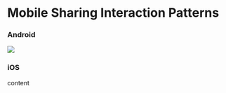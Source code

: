 # Mobile Sharing Interaction Patterns

### Android

![](../../.gitbook/assets/Android-sharing-1.png)

### iOS

content

